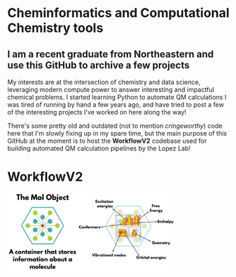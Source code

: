 # Cheminformatics and Computational Chemistry tools

## I am a recent graduate from Northeastern and use this GitHub to archive a few projects

My interests are at the intersection of chemistry and data science, leveraging modern compute power to answer interesting and impactful chemical problems. I started learning Python to automate QM calculations I was tired of running by hand a few years ago, and have tried to post a few of the interesting projects I've worked on here along the way!

There's some pretty old and outdated (not to mention *cringeworthy*) code here that I'm slowly fixing up in my spare time, but the main purpose of this GitHub at the moment is to host the **WorkflowV2** codebase used for building automated QM calculation pipelines by the Lopez Lab!

# WorkflowV2
<img src="Mol_Object.png" width="75%" align="middle" />

